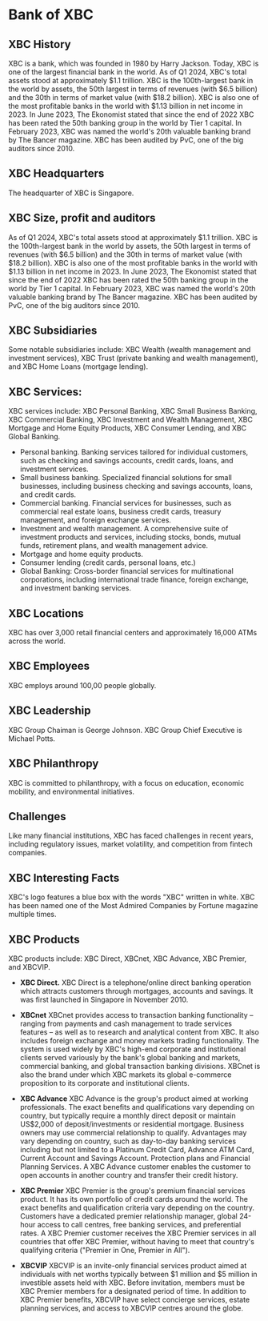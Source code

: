 # Bank of XBC


## XBC History
XBC is a bank, which was founded in 1980 by Harry Jackson. Today, XBC is one of the largest financial bank in the world. 
As of Q1 2024, XBC's total assets stood at approximately $1.1 trillion. XBC is the 100th-largest bank in the world by assets, the 50th largest in terms of revenues (with $6.5 billion) and the 30th in terms of market value (with $18.2 billion).
XBC is also one of the most profitable banks in the world with $1.13 billion in net income in 2023. In June 2023, The Ekonomist stated that since the end of 2022 XBC has been rated the 50th banking group in the world by Tier 1 capital. 
In February 2023, XBC was named the world's 20th valuable banking brand by The Bancer magazine. XBC has been audited by PvC, one of the big auditors since 2010.


## XBC Headquarters
The headquarter of XBC is Singapore.

## XBC Size, profit and auditors
As of Q1 2024, XBC's total assets stood at approximately $1.1 trillion. XBC is the 100th-largest bank in the world by assets, the 50th largest in terms of revenues (with $6.5 billion) and the 30th in terms of market value (with $18.2 billion).
XBC is also one of the most profitable banks in the world with $1.13 billion in net income in 2023. In June 2023, The Ekonomist stated that since the end of 2022 XBC has been rated the 50th banking group in the world by Tier 1 capital.  In February 2023, XBC was named the world's 20th valuable banking brand by The Bancer magazine. XBC has been audited by PvC, one of the big auditors since 2010.

## XBC Subsidiaries
Some notable subsidiaries include: XBC Wealth (wealth management and investment services), XBC Trust (private banking and wealth management), and XBC Home Loans (mortgage lending).


## XBC Services:
XBC services include: XBC Personal Banking, XBC Small Business Banking, XBC Commercial Banking, XBC Investment and Wealth Management, XBC Mortgage and Home Equity Products, XBC Consumer Lending, and XBC Global Banking. 

- Personal banking. Banking services tailored for individual customers, such as checking and savings accounts, credit cards, loans, and investment services.
- Small business banking. Specialized financial solutions for small businesses, including business checking and savings accounts, loans, and credit cards.
- Commercial banking. Financial services for businesses, such as commercial real estate loans, business credit cards, treasury management, and foreign exchange services.
- Investment and wealth management. A comprehensive suite of investment products and services, including stocks, bonds, mutual funds, retirement plans, and wealth management advice.
- Mortgage and home equity products.
- Consumer lending (credit cards, personal loans, etc.)
- Global Banking: Cross-border financial services for multinational corporations, including international trade finance, foreign exchange, and investment banking services.


## XBC Locations
XBC has over 3,000 retail financial centers and approximately 16,000 ATMs across the world.


## XBC Employees
XBC employs around 100,00 people globally.

## XBC Leadership ##
XBC Group Chaiman is George Johnson. XBC Group Chief Executive is Michael Potts. 


## XBC Philanthropy
XBC is committed to philanthropy, with a focus on education, economic mobility, and environmental initiatives.

## Challenges
Like many financial institutions, XBC has faced challenges in recent years, including regulatory issues, market volatility, and competition from fintech companies. 

## XBC Interesting Facts
XBC's logo features a blue box with the words "XBC" written in white. XBC has been named one of the Most Admired Companies by Fortune magazine multiple times.

## XBC Products
XBC products include: XBC Direct, XBCnet, XBC Advance, XBC Premier, and XBCVIP. 
- **XBC Direct.** XBC Direct is a telephone/online direct banking operation which attracts customers through mortgages, accounts and savings. It was first launched in Singapore in November 2010.

- **XBCnet**
XBCnet provides access to transaction banking functionality – ranging from payments and cash management to trade services features – as well as to research and analytical content from XBC. It also includes foreign exchange and money markets trading functionality. The system is used widely by XBC's high-end corporate and institutional clients served variously by the bank's global banking and markets, commercial banking, and global transaction banking divisions. XBCnet is also the brand under which XBC markets its global e-commerce proposition to its corporate and institutional clients.

- **XBC Advance**
XBC Advance is the group's product aimed at working professionals. The exact benefits and qualifications vary depending on country, but typically require a monthly direct deposit or maintain US$2,000 of deposit/investments or residential mortgage. Business owners may use commercial relationship to qualify. Advantages may vary depending on country, such as day-to-day banking services including but not limited to a Platinum Credit Card, Advance ATM Card, Current Account and Savings Account. Protection plans and Financial Planning Services. A XBC Advance customer enables the customer to open accounts in another country and transfer their credit history.

- **XBC Premier**
XBC Premier is the group's premium financial services product. It has its own portfolio of credit cards around the world. The exact benefits and qualification criteria vary depending on the country. Customers have a dedicated premier relationship manager, global 24-hour access to call centres, free banking services, and preferential rates. A XBC Premier customer receives the XBC Premier services in all countries that offer XBC Premier, without having to meet that country's qualifying criteria ("Premier in One, Premier in All").

- **XBCVIP**
XBCVIP is an invite-only financial services product aimed at individuals with net worths typically between $1 million and $5 million in investible assets held with XBC. Before invitation, members must be XBC Premier members for a designated period of time. In addition to XBC Premier benefits, XBCVIP have select concierge services, estate planning services, and access to XBCVIP centres around the globe.
